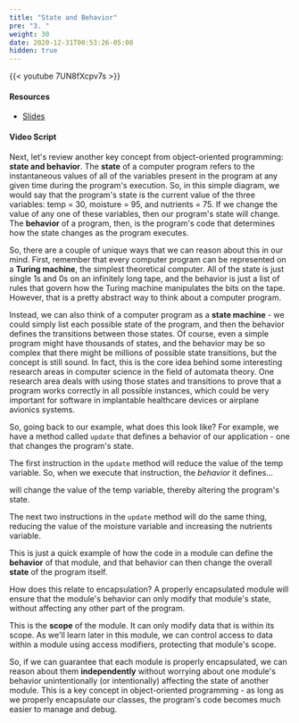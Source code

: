 ```yaml
---
title: "State and Behavior"
pre: "3. "
weight: 30
date: 2020-12-31T00:53:26-05:00
hidden: true
---
```


{{< youtube 7UN8fXcpv7s >}}

#### Resources

* <a href="slides" target="_blank">Slides</a>

#### Video Script

Next, let's review another key concept from object-oriented programming: **state and behavior**. The **state** of a computer program refers to the instantaneous values of all of the variables present in the program at any given time during the program's execution. So, in this simple diagram, we would say that the program's state is the current value of the three variables: temp = 30, moisture = 95, and nutrients = 75. If we change the value of any one of these variables, then our program's state will change. The **behavior** of a program, then, is the program's code that determines how the state changes as the program executes. 

So, there are a couple of unique ways that we can reason about this in our mind. First, remember that every computer program can be represented on a **Turing machine**, the simplest theoretical computer. All of the state is just single 1s and 0s on an infinitely long tape, and the behavior is just a list of rules that govern how the Turing machine manipulates the bits on the tape. However, that is a pretty abstract way to think about a computer program. 

Instead, we can also think of a computer program as a **state machine** - we could simply list each possible state of the program, and then the behavior defines the transitions between those states. Of course, even a simple program might have thousands of states, and the behavior may be so complex that there might be millions of possible state transitions, but the concept is still sound. In fact, this is the core idea behind some interesting research areas in computer science in the field of automata theory. One research area deals with using those states and transitions to prove that a program works correctly in all possible instances, which could be very important for software in implantable healthcare devices or airplane avionics systems. 

So, going back to our example, what does this look like? For example, we have a method called `update` that defines a behavior of our application - one that changes the program's state. 

The first instruction in the `update` method will reduce the value of the temp variable. So, when we execute that instruction, the _behavior_ it defines...

will change the value of the temp variable, thereby altering the program's state. 

The next two instructions in the `update` method will do the same thing, reducing the value of the moisture variable and increasing the nutrients variable. 

This is just a quick example of how the code in a module can define the **behavior** of that module, and that behavior can then change the overall **state** of the program itself. 

How does this relate to encapsulation? A properly encapsulated module will ensure that the module's behavior can only modify that module's state, without affecting any other part of the program.

This is the **scope** of the module. It can only modify data that is within its scope. As we'll learn later in this module, we can control access to data within a module using access modifiers, protecting that module's scope.

So, if we can guarantee that each module is properly encapsulated, we can reason about them **independently** without worrying about one module's behavior unintentionally (or intentionally) affecting the state of another module. This is a key concept in object-oriented programming - as long as we properly encapsulate our classes, the program's code becomes much easier to manage and debug. 